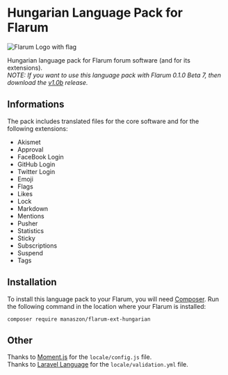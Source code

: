 # Hungarian Language Pack for Flarum
![Flarum Logo with flag](https://i.cubeupload.com/3ocEzz.png)

Hungarian language pack for Flarum forum software (and for its extensions).  
_NOTE: If you want to use this language pack with Flarum 0.1.0 Beta 7, then download the [v1.0b](https://github.com/manaszon/flarum-ext-hungarian/releases/tag/v1.0b) release._

## Informations
The pack includes translated files for the core software and for the following extensions:
- Akismet
- Approval
- FaceBook Login
- GitHub Login
- Twitter Login
- Emoji
- Flags
- Likes
- Lock
- Markdown
- Mentions
- Pusher
- Statistics
- Sticky
- Subscriptions
- Suspend
- Tags

## Installation
To install this language pack to your Flarum, you will need [Composer](https://getcomposer.org/). Run the following command in the location where your Flarum is installed:
```
composer require manaszon/flarum-ext-hungarian
```

## Other
Thanks to [Moment.js](https://github.com/moment/moment) for the `locale/config.js` file.<br>
Thanks to [Laravel Language](https://github.com/caouecs/Laravel-lang) for the `locale/validation.yml` file.
